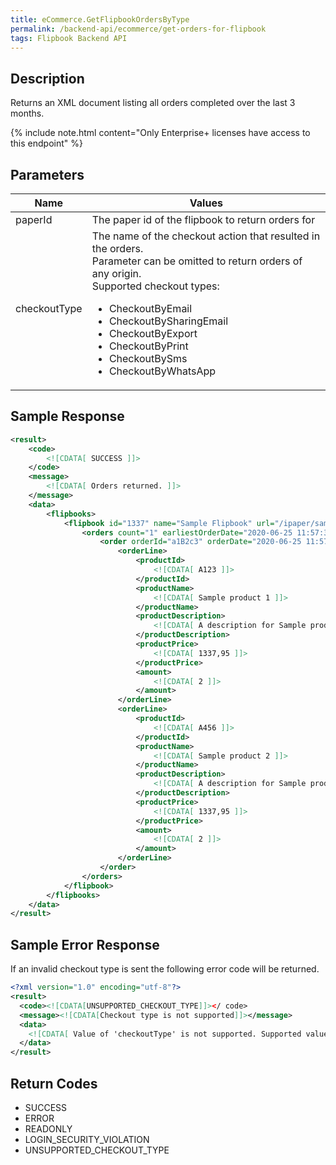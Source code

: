 ```yaml
---
title: eCommerce.GetFlipbookOrdersByType
permalink: /backend-api/ecommerce/get-orders-for-flipbook
tags: Flipbook Backend API
---
```


## Description

Returns an XML document listing all orders completed over the last 3 months.

{% include note.html content="Only Enterprise+ licenses have access to this endpoint" %}

## Parameters
<table>
	<thead>
		<tr>
			<th>Name</th>
			<th>Values</th>
		</tr>
	</thead>
	<tbody>
		<tr>
			<td>paperId</td>
			<td>
				The paper id of the flipbook to return orders for		
			</td>
		</tr>
		<tr>
			<td>checkoutType</td>
			<td>
				The name of the checkout action that resulted in the orders.<br/>
				Parameter can be omitted to return orders of any origin.<br/>
				Supported checkout types:
				<ul>
					<li>CheckoutByEmail</li>
					<li>CheckoutBySharingEmail</li>
					<li>CheckoutByExport</li>
					<li>CheckoutByPrint</li>
					<li>CheckoutBySms</li>
					<li>CheckoutByWhatsApp</li>
				</ul>				
			</td>
		</tr>
	</tbody>
</table>

## Sample Response

```xml
<result>
	<code>
		<![CDATA[ SUCCESS ]]>
	</code>
	<message>
		<![CDATA[ Orders returned. ]]>
	</message>
	<data>
		<flipbooks>
			<flipbook id="1337" name="Sample Flipbook" url="/ipaper/sample-flipbook/">
				<orders count="1" earliestOrderDate="2020-06-25 11:57:35" latestOrderDate="2020-06-25 11:57:35">
					<order orderId="a1B2c3" orderDate="2020-06-25 11:57:35" checkoutType="CheckoutByEmail" orderLinesCount="2" totalOrderValue="5351,8">
						<orderLine>
							<productId>
								<![CDATA[ A123 ]]>
							</productId>
							<productName>
								<![CDATA[ Sample product 1 ]]>
							</productName>
							<productDescription>
								<![CDATA[ A description for Sample product 1 ]]>
							</productDescription>
							<productPrice>
								<![CDATA[ 1337,95 ]]>
							</productPrice>
							<amount>
								<![CDATA[ 2 ]]>
							</amount>
						</orderLine>
						<orderLine>
							<productId>
								<![CDATA[ A456 ]]>
							</productId>
							<productName>
								<![CDATA[ Sample product 2 ]]>
							</productName>
							<productDescription>
								<![CDATA[ A description for Sample product 2 ]]>
							</productDescription>
							<productPrice>
								<![CDATA[ 1337,95 ]]>
							</productPrice>
							<amount>
								<![CDATA[ 2 ]]>
							</amount>
						</orderLine>
					</order>
				</orders>
			</flipbook>
		</flipbooks>
	</data>
</result>
```

## Sample Error Response

If an invalid checkout type is sent the following error code will be returned.

```xml
<?xml version="1.0" encoding="utf-8"?>
<result>
  <code><![CDATA[UNSUPPORTED_CHECKOUT_TYPE]]></ code>
  <message><![CDATA[Checkout type is not supported]]></message>
  <data>
    <![CDATA[ Value of 'checkoutType' is not supported. Supported values: "", "CheckoutByEmail", "CheckoutByExport", "CheckoutByPrint", "CheckoutBySharingEmail", "CheckoutBySms", "CheckoutByWhatsApp" ]]>
  </data>
</result>
```

## Return Codes

* SUCCESS
* ERROR
* READONLY
* LOGIN_SECURITY_VIOLATION
* UNSUPPORTED_CHECKOUT_TYPE